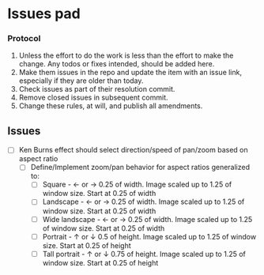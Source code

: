 # Issues pad

### Protocol

1. Unless the effort to do the work is less than the effort to make the change. Any todos or fixes intended, should be added here.
2. Make them issues in the repo and update the item with an issue link, especially if they are older than today.
3. Check issues as part of their resolution commit.
4. Remove closed issues in subsequent commit.
5. Change these rules, at will, and publish all amendments.

## Issues

- [ ] Ken Burns effect should select direction/speed of pan/zoom based on aspect ratio
  - [ ] Define/Implement zoom/pan behavior for aspect ratios generalized to:
    - [ ] Square - ← or → 0.25 of width.
    Image scaled up to 1.25 of window size. 
    Start at 0.25 of width
    - [ ] Landscape - ← or → 0.25 of width.
    Image scaled up to 1.25 of window size. 
    Start at 0.25 of width 
    - [ ] Wide landscape - ← or → 0.25 of width. 
    Image scaled up to 1.25 of window size. 
    Start at 0.25 of width 
    - [ ] Portrait - ↑ or ↓ 0.5 of height.
    Image scaled up to 1.25 of window size. 
    Start at 0.25 of height
    - [ ] Tall portrait - ↑ or ↓ 0.75 of height. 
    Image scaled up to 1.25 of window size. 
    Start at 0.25 of height 
